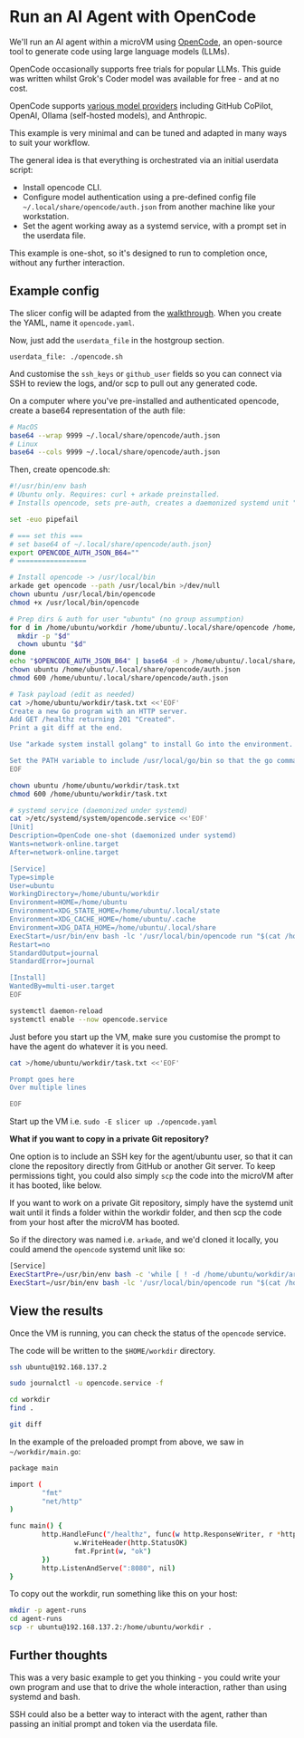 # Run an AI Agent with OpenCode

We'll run an AI agent within a microVM using [OpenCode](https://opencode.ai/), an open-source tool to generate code using large language models (LLMs).

OpenCode occasionally supports free trials for popular LLMs. This guide was written whilst Grok's Coder model was available for free - and at no cost.

OpenCode supports [various model providers](https://opencode.ai/docs/providers/) including GitHub CoPilot, OpenAI, Ollama (self-hosted models), and Anthropic.

This example is very minimal and can be tuned and adapted in many ways to suit your workflow.

The general idea is that everything is orchestrated via an initial userdata script:

* Install opencode CLI.
* Configure model authentication using a pre-defined config file `~/.local/share/opencode/auth.json` from another machine like your workstation.
* Set the agent working away as a systemd service, with a prompt set in the userdata file.

This example is one-shot, so it's designed to run to completion once, without any further interaction.

## Example config

The slicer config will be adapted from the [walkthrough](/getting-started/walkthrough). When you create the YAML, name it `opencode.yaml`.

Now, just add the `userdata_file` in the hostgroup section.

`userdata_file: ./opencode.sh`

And customise the `ssh_keys` or `github_user` fields so you can connect via SSH to review the logs, and/or scp to pull out any generated code.

On a computer where you've pre-installed and authenticated opencode, create a base64 representation of the auth file:

```bash
# MacOS
base64 --wrap 9999 ~/.local/share/opencode/auth.json
# Linux
base64 --cols 9999 ~/.local/share/opencode/auth.json
```

Then, create opencode.sh:

```bash
#!/usr/bin/env bash
# Ubuntu only. Requires: curl + arkade preinstalled.
# Installs opencode, sets pre-auth, creates a daemonized systemd unit "opencode.service".

set -euo pipefail

# === set this ===
# set base64 of ~/.local/share/opencode/auth.json}
export OPENCODE_AUTH_JSON_B64=""
# =================

# Install opencode -> /usr/local/bin
arkade get opencode --path /usr/local/bin >/dev/null
chown ubuntu /usr/local/bin/opencode
chmod +x /usr/local/bin/opencode

# Prep dirs & auth for user "ubuntu" (no group assumption)
for d in /home/ubuntu/workdir /home/ubuntu/.local/share/opencode /home/ubuntu/.local/state /home/ubuntu/.cache; do
  mkdir -p "$d"
  chown ubuntu "$d"
done
echo "$OPENCODE_AUTH_JSON_B64" | base64 -d > /home/ubuntu/.local/share/opencode/auth.json
chown ubuntu /home/ubuntu/.local/share/opencode/auth.json
chmod 600 /home/ubuntu/.local/share/opencode/auth.json

# Task payload (edit as needed)
cat >/home/ubuntu/workdir/task.txt <<'EOF'
Create a new Go program with an HTTP server.
Add GET /healthz returning 201 "Created".
Print a git diff at the end.

Use "arkade system install golang" to install Go into the environment. Then test the program with "go run main.go" and curl localhost:8080/healthz - make sure you kill the program after confirming the correct HTTP code was returned.

Set the PATH variable to include /usr/local/go/bin so that the go command is found.
EOF

chown ubuntu /home/ubuntu/workdir/task.txt
chmod 600 /home/ubuntu/workdir/task.txt

# systemd service (daemonized under systemd)
cat >/etc/systemd/system/opencode.service <<'EOF'
[Unit]
Description=OpenCode one-shot (daemonized under systemd)
Wants=network-online.target
After=network-online.target

[Service]
Type=simple
User=ubuntu
WorkingDirectory=/home/ubuntu/workdir
Environment=HOME=/home/ubuntu
Environment=XDG_STATE_HOME=/home/ubuntu/.local/state
Environment=XDG_CACHE_HOME=/home/ubuntu/.cache
Environment=XDG_DATA_HOME=/home/ubuntu/.local/share
ExecStart=/usr/bin/env bash -lc '/usr/local/bin/opencode run "$(cat /home/ubuntu/workdir/task.txt)" -m opencode/grok-code'
Restart=no
StandardOutput=journal
StandardError=journal

[Install]
WantedBy=multi-user.target
EOF

systemctl daemon-reload
systemctl enable --now opencode.service
```

Just before you start up the VM, make sure you customise the prompt to have the agent do whatever it is you need.

```bash
cat >/home/ubuntu/workdir/task.txt <<'EOF'

Prompt goes here
Over multiple lines

EOF
```

Start up the VM i.e. `sudo -E slicer up ./opencode.yaml`

**What if you want to copy in a private Git repository?**

One option is to include an SSH key for the agent/ubuntu user, so that it can clone the repository directly from GitHub or another Git server. To keep permissions tight, you could also simply `scp` the code into the microVM after it has booted, like below.

If you want to work on a private Git repository, simply have the systemd unit wait until it finds a folder within the workdir folder, and then scp the code from your host after the microVM has booted.

So if the directory was named i.e. `arkade`, and we'd cloned it locally, you could amend the `opencode` systemd unit like so:

```bash
[Service]
ExecStartPre=/usr/bin/env bash -c 'while [ ! -d /home/ubuntu/workdir/arkade ]; do sleep 5; done'
ExecStart=/usr/bin/env bash -lc '/usr/local/bin/opencode run "$(cat /home/ubuntu/workdir/task.txt)" -m opencode/grok-code'
```


## View the results

Once the VM is running, you can check the status of the `opencode` service.

The code will be written to the `$HOME/workdir` directory.

```bash
ssh ubuntu@192.168.137.2

sudo journalctl -u opencode.service -f

cd workdir
find .

git diff
```

In the example of the preloaded prompt from above, we saw in `~/workdir/main.go`:

```bash
package main

import (
        "fmt"
        "net/http"
)

func main() {
        http.HandleFunc("/healthz", func(w http.ResponseWriter, r *http.Request) {
                w.WriteHeader(http.StatusOK)
                fmt.Fprint(w, "ok")
        })
        http.ListenAndServe(":8080", nil)
}
```

To copy out the workdir, run something like this on your host:

```bash
mkdir -p agent-runs
cd agent-runs
scp -r ubuntu@192.168.137.2:/home/ubuntu/workdir .
```

## Further thoughts

This was a very basic example to get you thinking - you could write your own program and use that to drive the whole interaction, rather than using systemd and bash.

SSH could also be a better way to interact with the agent, rather than passing an initial prompt and token via the userdata file.

